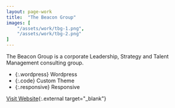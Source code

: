 ```yaml
---
layout: page-work
title:  "The Beacon Group"
images: [
	"/assets/work/tbg-1.png",
	"/assets/work/tbg-2.png"
]
---
```


The Beacon Group is a corporate Leadership, Strategy and Talent
Management consulting group.

* {:.wordpress} Wordpress
* {:.code} Custom Theme
* {:.responsive} Responsive

[Visit Website](http://thebeacongroup.ca/){:.external target="_blank"}
